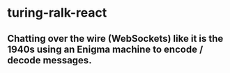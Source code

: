 # turing-ralk-react
## Chatting over the wire (WebSockets) like it is the 1940s using an Enigma machine to encode / decode messages.
